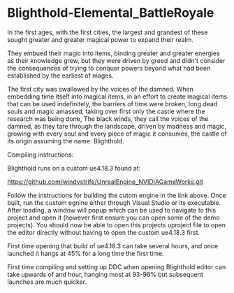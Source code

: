 # Blighthold-Elemental_BattleRoyale

In the first ages, with the first cities,
the largest and grandest of these sought greater and greater magical power to expand their realm.

They embued their magic into items, binding greater and greater energies as their knowledge grew,
but they were driven by greed and didn't consider the consequences of trying to conquer powers beyond what had been established by the earliest of mages.

The first city was swallowed by the voices of the damned.
When embedding time itself into magical items, in an effort to create magical items that can be used indefinitely,
the barriers of time were broken, long dead souls and magic amassed, taking over first only the castle where the research was being done,
The black winds, they call the voices of the damned, as they tare through the landscape, driven by madness and magic, growing with every soul and every piece of magic it consumes, the castle of its origin assuming the name: Blighthold.


Compiling instructions:

Blighthold runs on a custom ue4.18.3 found at:

https://github.com/windystrife/UnrealEngine_NVIDIAGameWorks.git

Follow the instructions for building the cutom engine in the link above.
Once built, run the custom egnine either through Visual Studio or its executable. After loading, a window will popup which can be used to navigate to this project and open it (however first ensure you can open some of the demo projects). You should now be able to open this projects uproject file to open the editor directly without having to open the custom ue4.18.3 first.

First time opening that build of ue4.18.3 can take several hours, and once launched it hangs at 45% for a long time the first time.

First time compiling and setting up DDC when opening Blighthold editor can take upwards of and hour, hanging most at 93-96% but subsequent launches are much quicker.
